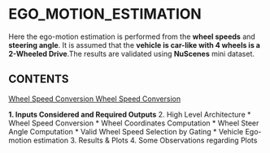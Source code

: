 # EGO_MOTION_ESTIMATION
Here the ego-motion estimation is performed from the **wheel speeds** and **steering angle**. It is assumed that the **vehicle is car-like with 4 wheels is a 2-Wheeled Drive**.The results are validated using **NuScenes** mini dataset.

## CONTENTS

<ins> Wheel Speed Conversion </ins>
<u> Wheel Speed Conversion </u>

 **1. Inputs Considered and Required Outputs**
 2. High Level Architecture
       * Wheel Speed Conversion
       * Wheel Coordinates Computation
       * Wheel Steer Angle Computation
       * Valid Wheel Speed Selection by Gating
       * Vehicle Ego-motion estimation
 3. Results & Plots
 4. Some Observations regarding Plots
